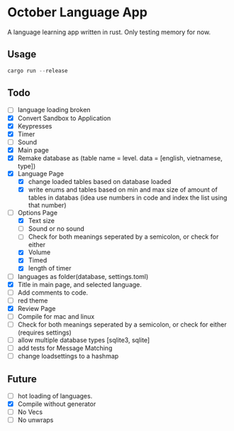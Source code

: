 # October Language App

A language learning app written in rust. Only testing memory for now.

## Usage

```powershell
cargo run --release
```

## Todo

- [ ] language loading broken
- [x] Convert Sandbox to Application
- [x] Keypresses
- [x] Timer
- [ ] Sound
- [x] Main page
- [x] Remake database as (table name = level. data = [english, vietnamese, type])
- [x] Language Page
  - [x] change loaded tables based on database loaded
  - [x] write enums and tables based on min and max size of amount of tables in databas (idea use numbers in code and index the list using that number)
- [ ] Options Page
  - [x] Text size
  - [ ] Sound or no sound
  - [ ] Check for both meanings seperated by a semicolon, or check for either
  - [x] Volume
  - [x] Timed
  - [x] length of timer
- [ ] languages as folder(database, settings.toml)
- [x] Title in main page, and selected language.
- [ ] Add comments to code.
- [ ] red theme
- [x] Review Page
- [ ] Compile for mac and linux
- [ ] Check for both meanings seperated by a semicolon, or check for either (requires settings)
- [ ] allow multiple database types [sqlite3, sqlite]
- [ ] add tests for Message Matching
- [ ] change loadsettings to a hashmap

## Future

- [ ] hot loading of languages.
- [x] Compile without generator
- [ ] No Vecs
- [ ] No unwraps
